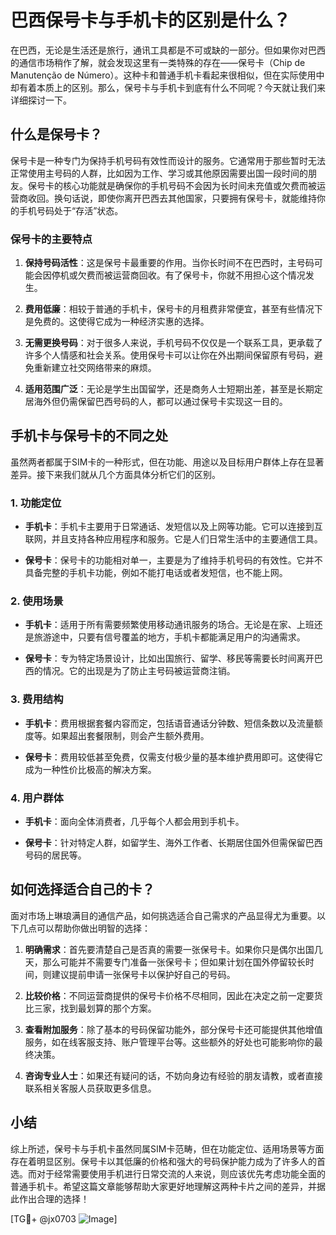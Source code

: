 # 巴西保号卡与手机卡的区别是什么？

在巴西，无论是生活还是旅行，通讯工具都是不可或缺的一部分。但如果你对巴西的通信市场稍作了解，就会发现这里有一类特殊的存在——保号卡（Chip de Manutenção de Número）。这种卡和普通手机卡看起来很相似，但在实际使用中却有着本质上的区别。那么，保号卡与手机卡到底有什么不同呢？今天就让我们来详细探讨一下。

## 什么是保号卡？

保号卡是一种专门为保持手机号码有效性而设计的服务。它通常用于那些暂时无法正常使用主号码的人群，比如因为工作、学习或其他原因需要出国一段时间的朋友。保号卡的核心功能就是确保你的手机号码不会因为长时间未充值或欠费而被运营商收回。换句话说，即使你离开巴西去其他国家，只要拥有保号卡，就能维持你的手机号码处于“存活”状态。

### 保号卡的主要特点

1. **保持号码活性**：这是保号卡最重要的作用。当你长时间不在巴西时，主号码可能会因停机或欠费而被运营商回收。有了保号卡，你就不用担心这个情况发生。
   
2. **费用低廉**：相较于普通的手机卡，保号卡的月租费非常便宜，甚至有些情况下是免费的。这使得它成为一种经济实惠的选择。

3. **无需更换号码**：对于很多人来说，手机号码不仅仅是一个联系工具，更承载了许多个人情感和社会关系。使用保号卡可以让你在外出期间保留原有号码，避免重新建立社交网络带来的麻烦。

4. **适用范围广泛**：无论是学生出国留学，还是商务人士短期出差，甚至是长期定居海外但仍需保留巴西号码的人，都可以通过保号卡实现这一目的。

## 手机卡与保号卡的不同之处

虽然两者都属于SIM卡的一种形式，但在功能、用途以及目标用户群体上存在显著差异。接下来我们就从几个方面具体分析它们的区别。

### 1. 功能定位

- **手机卡**：手机卡主要用于日常通话、发短信以及上网等功能。它可以连接到互联网，并且支持各种应用程序和服务。它是人们日常生活中的主要通信工具。
  
- **保号卡**：保号卡的功能相对单一，主要是为了维持手机号码的有效性。它并不具备完整的手机卡功能，例如不能打电话或者发短信，也不能上网。

### 2. 使用场景

- **手机卡**：适用于所有需要频繁使用移动通讯服务的场合。无论是在家、上班还是旅游途中，只要有信号覆盖的地方，手机卡都能满足用户的沟通需求。
  
- **保号卡**：专为特定场景设计，比如出国旅行、留学、移民等需要长时间离开巴西的情况。它的出现是为了防止主号码被运营商注销。

### 3. 费用结构

- **手机卡**：费用根据套餐内容而定，包括语音通话分钟数、短信条数以及流量额度等。如果超出套餐限制，则会产生额外费用。
  
- **保号卡**：费用较低甚至免费，仅需支付极少量的基本维护费用即可。这使得它成为一种性价比极高的解决方案。

### 4. 用户群体

- **手机卡**：面向全体消费者，几乎每个人都会用到手机卡。
  
- **保号卡**：针对特定人群，如留学生、海外工作者、长期居住国外但需保留巴西号码的居民等。

## 如何选择适合自己的卡？

面对市场上琳琅满目的通信产品，如何挑选适合自己需求的产品显得尤为重要。以下几点可以帮助你做出明智的选择：

1. **明确需求**：首先要清楚自己是否真的需要一张保号卡。如果你只是偶尔出国几天，那么可能并不需要专门准备一张保号卡；但如果计划在国外停留较长时间，则建议提前申请一张保号卡以保护好自己的号码。

2. **比较价格**：不同运营商提供的保号卡价格不尽相同，因此在决定之前一定要货比三家，找到最划算的那个方案。

3. **查看附加服务**：除了基本的号码保留功能外，部分保号卡还可能提供其他增值服务，如在线客服支持、账户管理平台等。这些额外的好处也可能影响你的最终决策。

4. **咨询专业人士**：如果还有疑问的话，不妨向身边有经验的朋友请教，或者直接联系相关客服人员获取更多信息。

## 小结

综上所述，保号卡与手机卡虽然同属SIM卡范畴，但在功能定位、适用场景等方面存在着明显区别。保号卡以其低廉的价格和强大的号码保护能力成为了许多人的首选。而对于经常需要使用手机进行日常交流的人来说，则应该优先考虑功能全面的普通手机卡。希望这篇文章能够帮助大家更好地理解这两种卡片之间的差异，并据此作出合理的选择！

[TG💪+ @jx0703 ![Image](https://github.com/user-attachments/assets/dbca1d08-cadb-493c-b0ec-ad6f7a83f270)]